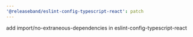```yaml
---
'@releaseband/eslint-config-typescript-react': patch
---
```


add import/no-extraneous-dependencies in eslint-config-typescript-react
